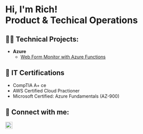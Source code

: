 <h1>Hi, I'm Rich! <br/>
Product &amp; Techical Operations</h1>

<h2>👨‍💻 Technical Projects:</h2>

- <b>Azure</b>
  - [Web Form Monitor with Azure Functions](https://github.com/RichGerg/checkzipfield)

<h2>📃 IT Certifications</h2>

- CompTIA A+ ce
- AWS Certified Cloud Practioner
- Microsoft Certified: Azure Fundamentals (AZ-900)

<h2> 🤳 Connect with me:</h2>

[<img align="left" alt="RichGerg | LinkedIn" width="22px" src="https://cdn.jsdelivr.net/npm/simple-icons@v3/icons/linkedin.svg" />][linkedin]

[linkedin]: https://linkedin.com/in/richgerg

<!--
**joshmadakor1/joshmadakor1** is a ✨ _special_ ✨ repository because its `README.md` (this file) appears on your GitHub profile.

Here are some ideas to get you started:

- 🔭 I’m currently working on ...
- 🌱 I’m currently learning ...
- 👯 I’m looking to collaborate on ...
- 🤔 I’m looking for help with ...
- 💬 Ask me about ...
- 📫 How to reach me: ...
- 😄 Pronouns: ...
- ⚡ Fun fact: ...
-->
